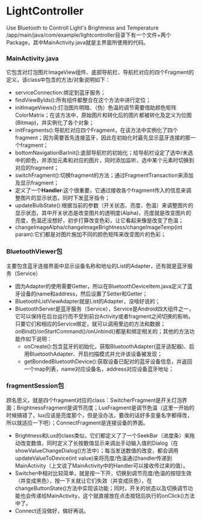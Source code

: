 # LightController
Use Bluetooth to Controll Light's Brightness and Temperature
/app/main/java/com/example/lightcontroller目录下有一个文件+两个Package，其中MainActivity.java就是主界面所使用的代码。
### MainActivity.java
它包含对灯泡图片ImageView组件、底部导航栏、导航栏对应的四个Fragment的定义，该class中包含的方法/对象说明如下：
- serviceConnection:绑定到蓝牙服务；
- findViewByIds():所有组件都整合在这个方法中进行定位；
- initImageViews():灯泡图片明暗、（伪）色温的调节需要借助颜色矩阵ColorMatrix；在该方法中，原始图片和转化后的图片都被转化及定义为位图(Bitmap)，并实例化了各个对象；
- initFragments():导航栏对应四个Fragment，在该方法中实例化了四个fragment；因为需要首先连接蓝牙，因此在初始化时最先显示蓝牙连接的那一个fragment；
- bottomNavigationBarInit():底部导航栏的初始化；给导航栏设定了选中/未选中的颜色，并添加元素和对应的图片，同时添加监听，选中某个元素时切换到对应的fragment；
- switchFragment():切换fragment的方法；通过FragmentTransaction来添加及显示fragment；
- 定义了一个**Handler**:这个很重要，它通过接收各个fragment传入的信息来调整图片的显示状态，同时下发蓝牙指令；
- updateBulbState():根据当前的参数（开关状态、亮度、色温）来调整图片的显示状态，其中开关状态是改变图片的透明度(Alpha)，亮度就是改变图片的亮度，色温还没想好，初步打算改变色彩，让它看起来像是改变了色温；
- changeImageAlpha/changeImageBrightness/changeImageTemp(int param):它们都是对图片施加不同的颜色矩阵来改变图片的色彩；

### BluetoothViewer包
主要包含蓝牙连接界面中显示设备名称和地址的List的Adapter，还有就是蓝牙服务（Service）
- 因为Adapter的使用需要Getter，所以在BluetoothDeviceItem.java定义了蓝牙设备的name和address，然后设置了Setter和Getter；
- BluetoothListViewAdapter就是List的Adapter，没啥好说的；
- BluetoothServer是蓝牙服务（Service），Service是Android四大组件之一，它可以保持在后台运行而不受到前台Activity或者fragment之间切换的影响，只要它们和相应的Service绑定，就可以调用里边的方法和数据；onBind()/onStartCommand()/onUnbind()都是和绑定相关的；其他的方法功能作如下说明：
  - onCreate():包含蓝牙的初始化，获取BluetoothAdapter(蓝牙适配器)、启用BluetoothAdapter、开启扫描模式并允许该设备被发现；
  - getBondedBluetoothDevice():获取设备已配对的蓝牙设备信息，并返回一个map列表，name对应设备名，address对应设备蓝牙地址；
 
### fragmentSession包
顾名思义，就是四个fragment对应的class：SwitcherFragment是开关灯泡界面；BrightnessFragment是调节亮度；LuxFragment是调节色温（这里一开始的时候搞错了，lux应该是亮度那个，但是没办法，要改的话好多变量名字都得改，所以就适应一下吧）；ConnectFragment是连接设备的界面。
- Brightness和Lux的class类似，它们都定义了了一个SeekBar（进度条）来拖动改变数值，同时定义了长按数值显示来调出手动输入值的Dialog（在showValueChangeDialog()方法中）；每当发送数值的改变，都会调用updateValueToDevice(int value)来将亮度/色温通过handler传递到MainActivity（上文说了MainActivity中的Handler可以接收传过来的值）。
- Switcher中相对比较简单，就是按一下开，切换到调节亮度/色温的按钮生效（并变成黑色），按一下关就让它们失效（并变成灰色），在changeButtonState()方法中实现该功能；同时，开关的状态以及切换调节功能也会传递给MainActivity，这个就直接放在点击按钮后执行的onClick()方法中了。
- Connect还没做好，做好再说。
